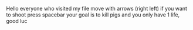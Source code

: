 Hello everyone who visited my file
move with arrows
(right left)
if you want to shoot press spacebar
your goal is to kill pigs and you only have 1 life, good luc
